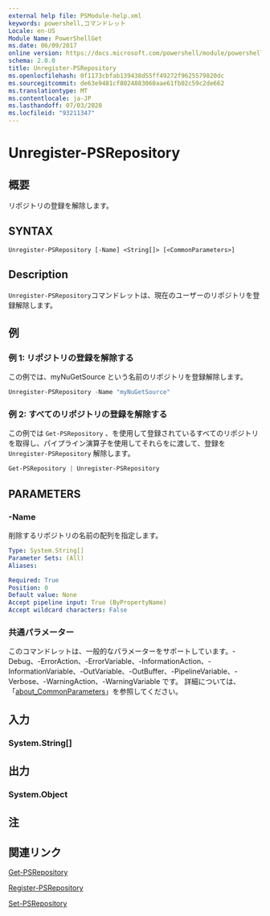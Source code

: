 ```yaml
---
external help file: PSModule-help.xml
keywords: powershell,コマンドレット
Locale: en-US
Module Name: PowerShellGet
ms.date: 06/09/2017
online version: https://docs.microsoft.com/powershell/module/powershellget/unregister-psrepository?view=powershell-7&WT.mc_id=ps-gethelp
schema: 2.0.0
title: Unregister-PSRepository
ms.openlocfilehash: 0f1173cbfab139438d55ff49272f9625579820dc
ms.sourcegitcommit: de63e9481cf8024883060aae61fb02c59c2de662
ms.translationtype: MT
ms.contentlocale: ja-JP
ms.lasthandoff: 07/03/2020
ms.locfileid: "93211347"
---
```

# Unregister-PSRepository

## 概要
リポジトリの登録を解除します。

## SYNTAX

```
Unregister-PSRepository [-Name] <String[]> [<CommonParameters>]
```

## Description

`Unregister-PSRepository`コマンドレットは、現在のユーザーのリポジトリを登録解除します。

## 例

### 例 1: リポジトリの登録を解除する

この例では、myNuGetSource という名前のリポジトリを登録解除します。

```powershell
Unregister-PSRepository -Name "myNuGetSource"
```

### 例 2: すべてのリポジトリの登録を解除する

この例では `Get-PSRepository` 、を使用して登録されているすべてのリポジトリを取得し、パイプライン演算子を使用してそれらをに渡して、登録を `Unregister-PSRepository` 解除します。

```powershell
Get-PSRepository | Unregister-PSRepository
```

## PARAMETERS

### -Name

削除するリポジトリの名前の配列を指定します。

```yaml
Type: System.String[]
Parameter Sets: (All)
Aliases:

Required: True
Position: 0
Default value: None
Accept pipeline input: True (ByPropertyName)
Accept wildcard characters: False
```

### 共通パラメーター

このコマンドレットは、一般的なパラメーターをサポートしています。-Debug、-ErrorAction、-ErrorVariable、-InformationAction、-InformationVariable、-OutVariable、-OutBuffer、-PipelineVariable、-Verbose、-WarningAction、-WarningVariable です。 詳細については、「[about_CommonParameters](https://go.microsoft.com/fwlink/?LinkID=113216)」を参照してください。

## 入力

### System.String[]

## 出力

### System.Object

## 注

## 関連リンク

[Get-PSRepository](Get-PSRepository.md)

[Register-PSRepository](Register-PSRepository.md)

[Set-PSRepository](Set-PSRepository.md)
